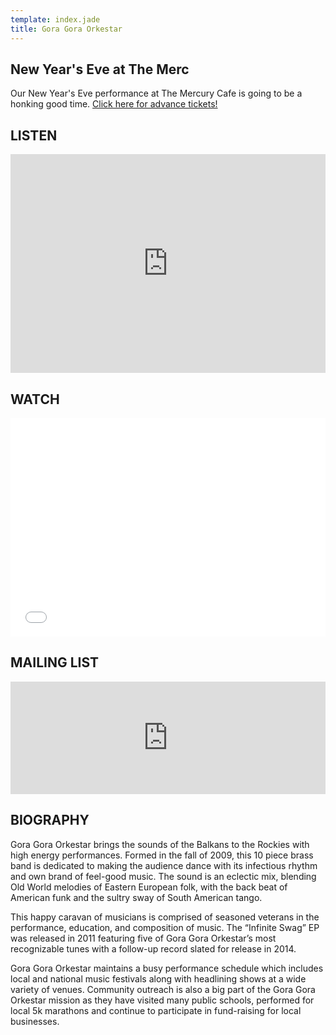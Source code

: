 ```yaml
---
template: index.jade
title: Gora Gora Orkestar
---
```

## New Year's Eve at The Merc

Our New Year's Eve performance at The Mercury Cafe is going to be a honking good time. <a href="http://ggo2016.bpt.me/" target="_blank">Click here for advance tickets!</a>

## LISTEN
<iframe width="100%" height="350" scrolling="no" frameborder="0"
  src="https://w.soundcloud.com/player/?url=https%3A//api.soundcloud.com/playlists/13897132&amp;color=000000&amp;auto_play=false&amp;show_artwork=true"></iframe>

## WATCH
<iframe width="100%" height="350" frameborder="0" src="//www.youtube.com/embed/Hx5Bg0GY3ao">
</iframe>

## MAILING LIST
<div class="widget_iframe" style="display:inline-block;width:100%;height:180px;margin:0;padding:0;border:0;"><iframe class="widget_iframe" src="http://www.reverbnation.com/widget_code/html_widget/artist_1036861?widget_id=54&pwc[design]=customized&pwc[background_color]=%23ffffff&pwc[size]=custom" width="100%" height="100%" frameborder="0" scrolling="no"></iframe></div>

## BIOGRAPHY
Gora Gora Orkestar brings the sounds of the Balkans to the Rockies with high energy performances. Formed in the fall of 2009, this 10 piece brass band is dedicated to making the audience dance with its infectious rhythm and own brand of feel-good music. The sound is an eclectic mix, blending Old World melodies of Eastern European folk, with the back beat of American funk and the sultry sway of South American tango.

This happy caravan of musicians is comprised of seasoned veterans in the performance, education, and composition of music. The “Infinite Swag” EP was released in 2011 featuring five of Gora Gora Orkestar’s most recognizable tunes with a follow-up record slated for release in 2014.

Gora Gora Orkestar maintains a busy performance schedule which includes local and national music festivals along with headlining shows at a wide variety of venues. Community outreach is also a big part of the Gora Gora Orkestar mission as they have visited many public schools, performed for local 5k marathons and continue to participate in fund-raising for local businesses.
